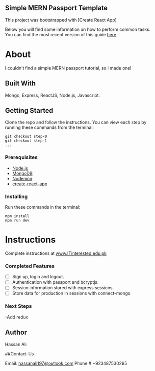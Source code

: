 ## Simple MERN Passport Template
This project was bootstrapped with [Create React App]

Below you will find some information on how to perform common tasks.<br>
You can find the most recent version of this guide [here](https://github.com/facebookincubator/create-react-app/blob/master/packages/react-scripts/template/README.md).

# About
I couldn't find a simple MERN passport tutorial, so I made one!

## Built With

Mongo, Express, ReactJS, Node.js, Javascript. 

## Getting Started

Clone the repo and follow the instructions.  You can view each step by running these commands from the terminal:

```
git checkout step-0
git checkout step-1
...
```

### Prerequisites

- [Node.js](https://nodejs.org/en/)
- [MongoDB](https://www.mongodb.com/)
- [Nodemon](https://github.com/remy/nodemon)
- [create-react-app](https://github.com/facebook/create-react-app)

### Installing

Run these commands in the terminal:

```
npm install
npm run dev
```

# Instructions

Complete instructions at www.ITinterested.edu.pk

### Completed Features

- [ ] Sign up, login and logout.
- [ ] Authentication with passport and bcryptjs.
- [ ] Session information stored with express sessions.
- [ ] Store data for production in sessions with connect-mongo

### Next Steps
-Add redux

## Author

Hassan Ali

##Contact-Us

Email: hassanali197@outlook.com
Phone # +923487530295

